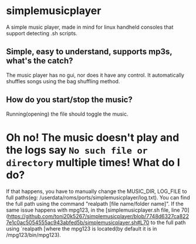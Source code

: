 # simplemusicplayer
A simple music player, made in mind for linux handheld consoles that support detecting .sh scripts.

## Simple, easy to understand, supports mp3s, what's the catch?
The music player has no gui, nor does it have any control. It automatically shuffles songs using the bag shuffling method.

## How do you start/stop the music?
Running(opening) the file should toggle the music.

# Oh no! The music doesn't play and the logs say `No such file or directory` multiple times! What do I do?
If that happens, you have to manually change the MUSIC_DIR, LOG_FILE to full paths(eg: /userdata/roms/ports/simplemusicplayer/log.txt). You can find the full path using the command "realpath [file name/folder name]".
If the same issue happens with mpg123, in the [simplemusicplayer.sh file, line 70](https://github.com/toni20k5267/simplemusicplayer/blob/7748d6327ca8227e1c0ac5054555ac943abfed5b/simplemusicplayer.sh#L70 to the full path using `realpath [where the mpg123 is located(by default it is in /mpg123/bin/mpg123).
